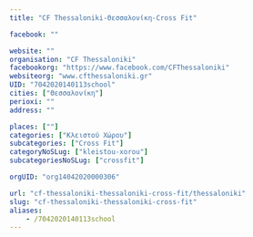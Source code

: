 ```yaml
---
title: "CF Thessaloniki-Θεσσαλονίκη-Cross Fit"

facebook: ""

website: ""
organisation: "CF Thessaloniki"
facebookorg: "https://www.facebook.com/CFThessaloniki"
websiteorg: "www.cfthessaloniki.gr"
UID: "7042020140113school"
cities: ["Θεσσαλονίκη"]
perioxi: ""
address: ""

places: [""]
categories: ["Κλειστού Χώρου"]
subcategories: ["Cross Fit"]
categoryNoSLug: ["kleistou-xorou"]
subcategoriesNoSLug: ["crossfit"]

orgUID: "org14042020000306"

url: "cf-thessaloniki-thessaloniki-cross-fit/thessaloniki"
slug: "cf-thessaloniki-thessaloniki-cross-fit"
aliases:
    - /7042020140113school
---
```





